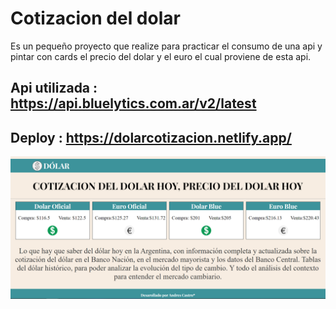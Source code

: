 # Cotizacion del dolar

Es un pequeño proyecto que realize para practicar el consumo de una api y pintar con cards el precio del dolar y el euro el cual proviene de esta api.

## Api utilizada : https://api.bluelytics.com.ar/v2/latest

## Deploy : https://dolarcotizacion.netlify.app/


![Image text](https://github.com/AndresCastro-hub/Cotizacion-del-Dolar/blob/main/src/dolar.PNG)
